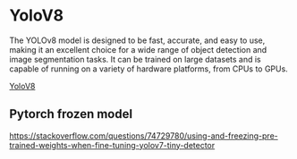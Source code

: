# YoloV8
The YOLOv8 model is designed to be fast, accurate, and easy to use, making it an excellent choice for a wide range of object detection and image segmentation tasks. It can be trained on large datasets and is capable of running on a variety of hardware platforms, from CPUs to GPUs.


[YoloV8][1]

[1]: https://docs.ultralytics.com/


## Pytorch frozen model
https://stackoverflow.com/questions/74729780/using-and-freezing-pre-trained-weights-when-fine-tuning-yolov7-tiny-detector
